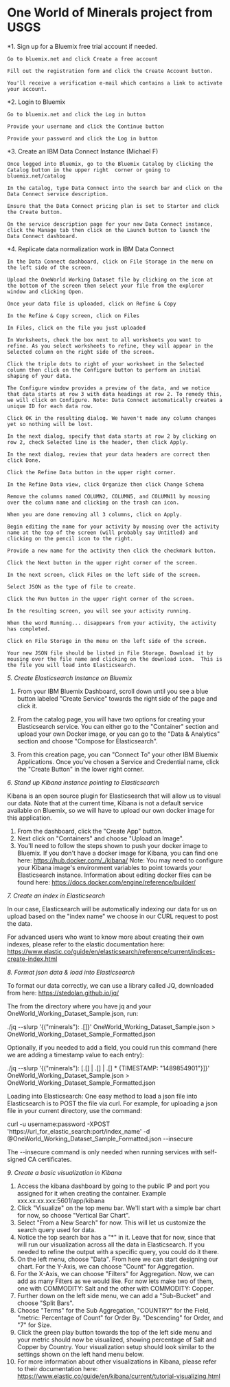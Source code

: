 # One World of Minerals project from USGS
*1. Sign up for a Bluemix free trial account if needed.

    Go to bluemix.net and click Create a free account 

    Fill out the registration form and click the Create Account button.

    You'll receive a verification e-mail which contains a link to activate your account.

*2. Login to Bluemix

    Go to bluemix.net and click the Log in button 

    Provide your username and click the Continue button 

    Provide your password and click the Log in button 

*3. Create an IBM Data Connect Instance  (Michael F)

    Once logged into Bluemix, go to the Bluemix Catalog by clicking the Catalog button in the upper right  corner or going to bluemix.net/catalog 

    In the catalog, type Data Connect into the search bar and click on the Data Connect service description. 

    Ensure that the Data Connect pricing plan is set to Starter and click the Create button.  

    On the service description page for your new Data Connect instance, click the Manage tab then click on the Launch button to launch the Data Connect dashboard. 

*4. Replicate data normalization work in IBM Data Connect

    In the Data Connect dashboard, click on File Storage in the menu on the left side of the screen.

    Upload the OneWorld Working Dataset file by clicking on the icon at the bottom of the screen then select your file from the explorer window and clicking Open. 

    Once your data file is uploaded, click on Refine & Copy 

    In the Refine & Copy screen, click on Files 

    In Files, click on the file you just uploaded 

    In Worksheets, check the box next to all worksheets you want to refine. As you select worksheets to refine, they will appear in the Selected column on the right side of the screen. 

    Click the triple dots to right of your worksheet in the Selected column then click on the Configure button to perform an initial shaping of your data. 

    The Configure window provides a preview of the data, and we notice that data starts at row 3 with data headings at row 2. To remedy this, we will click on Configure. Note: Data Connect automatically creates a unique ID for each data row.

    Click OK in the resulting dialog. We haven't made any column changes yet so nothing will be lost.

    In the next dialog, specify that data starts at row 2 by clicking on row 2, check Selected line is the header, then click Apply. 

    In the next dialog, review that your data headers are correct then click Done.  

    Click the Refine Data button in the upper right corner.  

    In the Refine Data view, click Organize then click Change Schema

    Remove the columns named COLUMN2, COLUMN5, and COLUMN11 by mousing over the column name and clicking on the trash can icon.                       

    When you are done removing all 3 columns, click on Apply.                            

    Begin editing the name for your activity by mousing over the activity name at the top of the screen (will probably say Untitled) and clicking on the pencil icon to the right. 

    Provide a new name for the activity then click the checkmark button. 

    Click the Next button in the upper right corner of the screen. 

    In the next screen, click Files on the left side of the screen. 

    Select JSON as the type of file to create. 

    Click the Run button in the upper right corner of the screen. 

    In the resulting screen, you will see your activity running.                       

    When the word Running... disappears from your activity, the activity has completed.                           

    Click on File Storage in the menu on the left side of the screen.

    Your new JSON file should be listed in File Storage. Download it by mousing over the file name and clicking on the download icon.  This is the file you will load into Elasticsearch.


*5. Create Elasticsearch Instance on Bluemix*

1.  From your IBM Bluemix Dashboard, scroll down until you see a blue button labeled "Create Service" towards the right side of the page and click it.

2.  From the catalog page, you will have two options for creating your Elasticsearch service.  You can either go to the "Container" section and upload your own Docker image, or you can go to the "Data & Analytics" section and choose "Compose for Elasticsearch".

3.  From this creation page, you can "Connect To" your other IBM Bluemix Applications.  Once you've chosen a Service and Credential name, click the "Create Button" in the lower right corner.

*6. Stand up Kibana instance pointing to Elasticsearch*

Kibana is an open source plugin for Elasticsearch that will allow us to visual our data.  Note that at the current time, Kibana is not a default service available on Bluemix, so we will have to upload our own docker image for this application.

1.  From the dashboard, click the "Create App" button.
2.  Next click on "Containers" and choose "Upload an Image".
3.  You'll need to follow the steps shown to push your docker image to Bluemix.
If you don't have a docker image for Kibana, you can find one here: https://hub.docker.com/_/kibana/
Note:  You may need to configure your Kibana image's environment variables to point towards your Elasticsearch instance.  Information about editing docker files can be found here: https://docs.docker.com/engine/reference/builder/

*7. Create an index in Elasticsearch*

In our case, Elasticsearch will be automatically indexing our data for us on upload based on the "index name" we choose in our CURL request to post the data.

For advanced users who want to know more about creating their own indexes, please refer to the elastic documentation here: https://www.elastic.co/guide/en/elasticsearch/reference/current/indices-create-index.html

*8. Format json data & load into Elasticsearch*

To format our data correctly, we can use a library called JQ, downloaded from here: https://stedolan.github.io/jq/

The from the directory where you have jq and your OneWorld_Working_Dataset_Sample.json, run:

./jq --slurp '{("minerals"): .[]}' OneWorld_Working_Dataset_Sample.json > OneWorld_Working_Dataset_Sample_Formatted.json

Optionally, if you needed to add a field, you could run this command (here we are adding a timestamp value to each entry):

./jq --slurp '{("minerals"): [.[] | .[] | .[] * {TIMESTAMP: "1489854901"}]}' OneWorld_Working_Dataset_Sample.json > OneWorld_Working_Dataset_Sample_Formatted.json

Loading into Elasticsearch:  One easy method to load a json file into Elasticsearch is to POST the file via curl.
For example, for uploading a json file in your current directory, use the command:

curl -u username:password -XPOST 'https://url_for_elastic_search:port/index_name' -d @OneWorld_Working_Dataset_Sample_Formatted.json --insecure

The --insecure command is only needed when running services with self-signed CA certificates.


*9. Create a basic visualization in Kibana*

1.  Access the kibana dashboard by going to the public IP and port you assigned for it when creating the container.  Example xxx.xx.xx.xxx:5601/app/kibana
2.  Click "Visualize" on the top menu bar.  We'll start with a simple bar chart for now, so choose "Vertical Bar Chart".
3.  Select "From a New Search" for now.  This will let us customize the search query used for data.
4.  Notice the top search bar has a "*" in it.  Leave that for now, since that will run our visualization across all the data in Elasticsearch.  If you needed to refine the output with a specific query, you could do it there.
5.  On the left menu, choose "Data".  From here we can start designing our chart.  For the Y-Axis, we can choose "Count" for Aggregation.
6.  For the X-Axis, we can choose "Filters" for Aggregation.  Now, we can add as many Filters as we would like.  For now lets make two of them, one with COMMODITY: Salt and the other with COMMODITY: Copper.
7.  Further down on the left side menu, we can add a "Sub-Bucket" and choose "Split Bars".
8.  Choose "Terms" for the Sub Aggregation, "COUNTRY" for the Field, "metric: Percentage of Count" for Order By.  "Descending" for Order, and "7" for Size.
9.  Click the green play button towards the top of the left side menu and your metric should now be visualized, showing percentage of Salt and Copper by Country.  Your visualization setup should look similar to the settings shown on the left hand menu below.
10.  For more information about other visualizations in Kibana, please refer to their documentation here: https://www.elastic.co/guide/en/kibana/current/tutorial-visualizing.html
